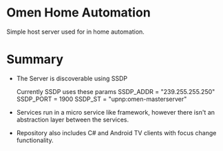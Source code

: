 # Omen Home Automation

   Simple host server used for in home automation.

# Summary

 - The Server is discoverable using SSDP
 
	Currently SSDP uses these params
	SSDP_ADDR = "239.255.255.250"
	SSDP_PORT = 1900
	SSDP_ST = "upnp:omen-masterserver"
 
 - Services run in a micro service like framework,
   however there isn't an abstraction layer between the services.
  
 - Repository also includes C# and Android TV clients with focus change functionality.
 